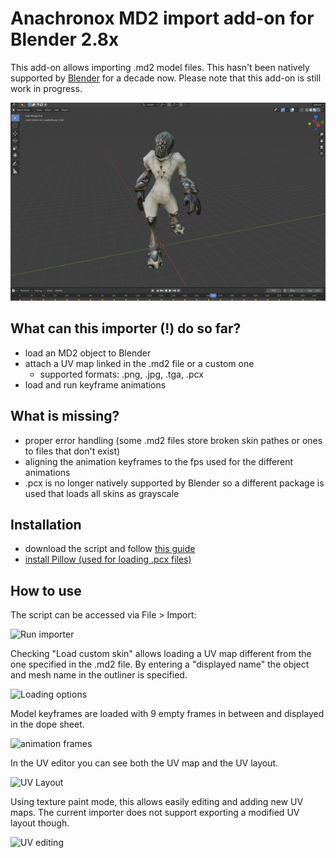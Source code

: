 # Anachronox MD2 import add-on for Blender 2.8x

This add-on allows importing .md2 model files. This hasn't been
natively supported by [Blender](https://www.blender.org/) for
a decade now. Please note that this add-on is still work
in progress.

![Editor](imgs/editor.jpg)

## What can this importer (!) do so far?

- load an MD2 object to Blender
- attach a UV map linked in the .md2 file or a custom one
    - supported formats: .png, .jpg, .tga, .pcx
- load and run keyframe animations

## What is missing?

- proper error handling (some .md2 files store broken skin pathes or ones to files that don't exist)
- aligning the animation keyframes to the fps used for the different animations
- .pcx is no longer natively supported by Blender so a different package is used
that loads all skins as grayscale

## Installation

- download the script and follow [this guide](https://github.com/rlguy/Blender-FLIP-Fluids/wiki/Addon-Installation-and-Uninstallation)
- [install Pillow (used for loading .pcx files)](https://blender.stackexchange.com/a/122337)

## How to use

The script can be accessed via File > Import:

![Run importer](imgs/run_script.png)

Checking "Load custom skin" allows loading a UV map different
from the one specified in the .md2 file. By entering a
"displayed name" the object and mesh name in the outliner
is specified.

![Loading options](imgs/loading_options.png)

Model keyframes are loaded with 9 empty frames in between
and displayed in the dope sheet.

![animation frames](imgs/flag_animation_frames.png)

In the UV editor you can see both the UV map and
the UV layout.

![UV Layout](imgs/uv_layout.png)

Using texture paint mode, this allows easily editing
and adding new UV maps. The current importer does not
support exporting a modified UV layout though.

![UV editing](imgs/texture_paint.png)
